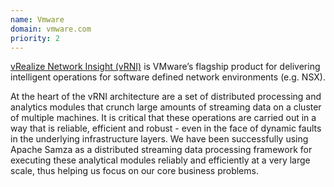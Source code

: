 ```yaml
---
name: Vmware
domain: vmware.com
priority: 2
---
```

<!--
   Licensed to the Apache Software Foundation (ASF) under one or more
   contributor license agreements.  See the NOTICE file distributed with
   this work for additional information regarding copyright ownership.
   The ASF licenses this file to You under the Apache License, Version 2.0
   (the "License"); you may not use this file except in compliance with
   the License.  You may obtain a copy of the License at

       http://www.apache.org/licenses/LICENSE-2.0

   Unless required by applicable law or agreed to in writing, software
   distributed under the License is distributed on an "AS IS" BASIS,
   WITHOUT WARRANTIES OR CONDITIONS OF ANY KIND, either express or implied.
   See the License for the specific language governing permissions and
   limitations under the License.
-->

<a class="external-link" href="http://www.vmware.com/products/vrealize-network-insight.html" rel="nofollow">vRealize Network Insight (vRNI)</a> is VMware’s flagship product for delivering intelligent operations for software defined network environments (e.g. NSX).
 
At the heart of the vRNI architecture are a set of distributed processing and analytics modules that crunch large amounts of streaming data on a cluster of multiple machines. It is critical that these operations are carried out in a way that is reliable, efficient and robust - even in the face of dynamic faults in the underlying infrastructure layers. We have been successfully using Apache Samza as a distributed streaming data processing framework for executing these analytical modules reliably and efficiently at a very large scale, thus helping us focus on our core business problems.